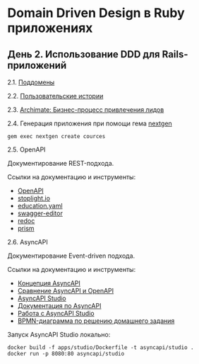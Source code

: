 # Domain Driven Design в Ruby приложениях

## День 2. Использование DDD для Rails-приложений

2.1. [Поддомены](https://app.holst.so/share/b/2afa9779-77cc-407e-bc81-e9db0f7af740)

2.2. [Пользовательские истории](https://app.holst.so/share/b/439e26d3-3ad1-4fb4-8f15-af17b0feac85)

2.3. [Archimate: Бизнес-процесс привлечения лидов](leads.archimate)

2.4. Генерация приложения при помощи гема [nextgen](https://github.com/mattbrictson/nextgen)

```
gem exec nextgen create cources
```

2.5. OpenAPI

Документирование REST-подхода.

Cсылки на документацию и инструменты:
- [OpenAPI](https://spec.openapis.org/oas/v3.1.0)
- [stoplight.io](https://stoplight.io/)
- [education.yaml](education.yaml)
- [swagger-editor](swagger-editor)
- [redoc](https://github.com/Redocly/redoc)
- [prism](https://github.com/stoplightio/prism)

2.6. AsyncAPI

Документирование Event-driven подхода.

Cсылки на документацию и инструменты:

- [Концепция AsyncAPI](https://www.asyncapi.com/docs/concepts/asyncapi-document)
- [Сравнение AsyncAPI и OpenAPI](https://www.asyncapi.com/docs/tutorials/getting-started/coming-from-openapi)
- [AsyncAPI Studio](https://studio.asyncapi.com/)
- [Документация по AsyncAPI](https://www.asyncapi.com/docs)
- [Работа с AsyncAPI Studio](https://deepwiki.com/asyncapi/studio/2.2-docker-deployment)
- [BPMN-диаграмма по решению домашнего задания](https://app.holst.so/share/b/222537fe-10cf-45bc-80ca-2132aa5e3936)

Запуск AsyncAPI Studio локально:

```
docker build -f apps/studio/Dockerfile -t asyncapi/studio .
docker run -p 8080:80 asyncapi/studio
```
